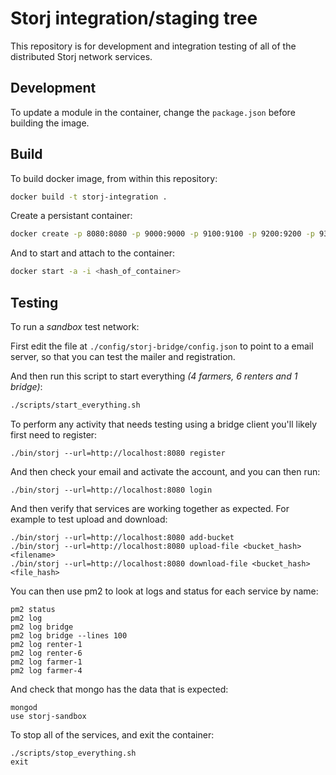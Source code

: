 Storj integration/staging tree
==============================

This repository is for development and integration testing of all of the
distributed Storj network services.

## Development

To update a module in the container, change the `package.json` before building the image.

## Build

To build docker image, from within this repository:


```bash
docker build -t storj-integration .
```

Create a persistant container:

```bash
docker create -p 8080:8080 -p 9000:9000 -p 9100:9100 -p 9200:9200 -p 9300:9300 -t -i storj-integration bash
```

And to start and attach to the container:

```bash
docker start -a -i <hash_of_container>
```

## Testing

To run a *sandbox* test network:

First edit the file at `./config/storj-bridge/config.json` to point to a
email server, so that you can test the mailer and registration.

And then run this script to start everything *(4 farmers, 6 renters and 1 bridge)*:
```bash
./scripts/start_everything.sh
```

To perform any activity that needs testing using a bridge client you'll likely
first need to register:
```
./bin/storj --url=http://localhost:8080 register
```

And then check your email and activate the account, and you can then run:
```
./bin/storj --url=http://localhost:8080 login
```

And then verify that services are working together as expected. For example to test
upload and download:
```
./bin/storj --url=http://localhost:8080 add-bucket
./bin/storj --url=http://localhost:8080 upload-file <bucket_hash> <filename>
./bin/storj --url=http://localhost:8080 download-file <bucket_hash> <file_hash>
```

You can then use pm2 to look at logs and status for each service by name:
```
pm2 status
pm2 log
pm2 log bridge
pm2 log bridge --lines 100
pm2 log renter-1
pm2 log renter-6
pm2 log farmer-1
pm2 log farmer-4
```

And check that mongo has the data that is expected:
```
mongod
use storj-sandbox
```

To stop all of the services, and exit the container:
```
./scripts/stop_everything.sh
exit
```
